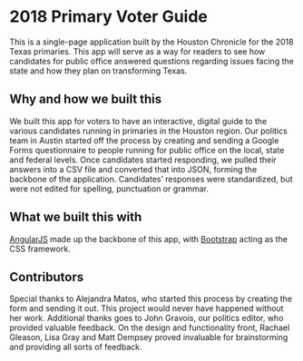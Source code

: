 # 2018 Primary Voter Guide
This is a single-page application built by the Houston Chronicle for the 2018 Texas primaries. This app will serve as a way for readers to see how candidates for public office answered questions regarding issues facing the state and how they plan on transforming Texas.
## Why and how we built this
We built this app for voters to have an interactive, digital guide to the various candidates running in primaries in the Houston region. Our politics team in Austin started off the process by creating and sending a Google Forms questionnaire to people running for public office on the local, state and federal levels. Once candidates started responding, we pulled their answers into a CSV file and converted that into JSON, forming the backbone of the application.
Candidates’ responses were standardized, but were not edited for spelling, punctuation or grammar.
## What we built this with
[AngularJS](https://angularjs.org/) made up the backbone of this app, with [Bootstrap](https://getbootstrap.com/) acting as the CSS framework.
## Contributors
Special thanks to Alejandra Matos, who started this process by creating the form and sending it out. This project would never have happened without her work.  Additional thanks goes to John Gravois, our politics editor, who provided valuable feedback. On the design and functionality front, Rachael Gleason, Lisa Gray and Matt Dempsey proved invaluable for brainstorming and providing all sorts of feedback.
